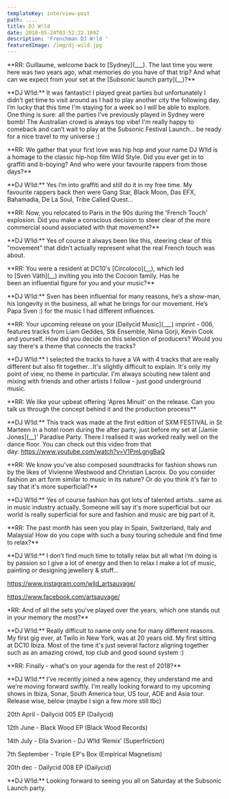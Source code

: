 ```yaml
---
templateKey: interview-post
path: ....
title: DJ W!ld
date: 2018-05-24T03:52:22.109Z
description: 'Frenchman DJ W!ld '
featuredImage: /img/dj-wild.jpg
---
```

\*\*RR: Guillaume, welcome back to \[Sydney](_\_\_). The last time you were here was two years ago, what memories do you have of that trip? And what can we expect from your set at the \[Subsonic launch party](\_\_)?\*\*

\*\*DJ W!ld:\*\* It was fantastic! I played great parties but unfortunately I didn’t get time to visit around as I had to play another city the following day. I’m lucky that this time I'm staying for a week so I will be able to explore. One thing is sure: all the parties I’ve previously played in Sydney were bomb! The Australian crowd is always top vibe! I'm really happy to comeback and can’t wait to play at the Subsonic Festival Launch… be ready for a nice travel to my universe :)

\*\*RR: We gather that your first love was hip hop and your name DJ W!ld is a homage to the classic hip-hop film Wild Style. Did you ever get in to graffiti and b-boying? And who were your favourite rappers from those days?\*\*

\*\*DJ W!ld:\*\* Yes I’m into graffiti and still do it in my free time. My favourite rappers back then were Gang Star, Black Moon, Das EFX, Bahamadia, De La Soul, Tribe Called Quest…

\*\*RR: Now, you relocated to Paris in the 90s during the 'French Touch' explosion. Did you make a conscious decision to steer clear of the more commercial sound associated with that movement?\*\*

\*\*DJ W!ld:\*\* Yes of course it always been like this, steering clear of this "movement"  that didn’t actually represent what the real French touch was about.

\*\*RR: You were a resident at DC10's \[Circoloco](\_\_), which led to \[Sven Väth](\_\_) inviting you into the Cocoon family. Has he been an influential figure for you and your music?\*\*

\*\*DJ W!ld:\*\* Sven has been influential for many reasons, he’s a show-man, his longevity in the business, all what he brings for our movement. He’s Papa Sven :) for the music I had different influences.

\*\*RR: Your upcoming release on your \[Dailycid Music](___) imprint - 006, features tracks from Liam Geddes, Stk Ensemble, Nima Gorji, Kevin Cook and yourself. How did you decide on this selection of producers? Would you say there's a theme that connects the tracks?

\*\*DJ W!ld:\*\* I selected the tracks to have a VA with 4 tracks that are really different but also fit together…It's slightly difficult to explain. It's only my point of view, no theme in particular. I'm always scouting new talent and mixing with friends and other artists I follow - just good underground music. 

\*\*RR: We like your upbeat offering 'Apres Minuit' on the release. Can you talk us through the concept behind it and the production process\*\*

\*\*DJ W!ld:\*\* This track was made at the first edition of SXM FESTIVAL in St Marteen in a hotel room during the after party, just before my set at \[Jamie Jones](__)' Paradise Party. There I realised it was worked really well on the dance floor. You can check out this video from that day: https://www.youtube.com/watch?v=V1PmLgngBaQ

\*\*RR: We know you've also composed soundtracks for fashion shows run by the likes of Vivienne Westwood and Christian Lacroix. Do you consider fashion an art form similar to music in its nature? Or do you think it's fair to say that it's more superficial?\*\*

\*\*DJ W!ld:\*\* Yes of course fashion has got lots of talented artists…same as in music industry actually. Someone will say it's more superficial but our world is really superficial for sure and fashion and music are big part of it.

\*\*RR: The past month has seen you play in Spain, Switzerland, Italy and Malaysia! How do you cope with such a busy touring schedule and find time to relax?\*\*

\*\*DJ W!ld:\*\* I don’t find much time to totally relax but all what i‘m doing is by passion so I give a lot of energy and then to relax I make a lot of music, painting or designing jewellery & stuff…

https://www.instagram.com/wild_artsauvage/

https://www.facebook.com/artsauvage/

\*RR: And of all the sets you've played over the years, which one stands out in your memory the most?\** 

\*\*DJ W!ld:\*\* Really difficult to name only one for many different reasons. My first gig ever, at Twilo in New York, was at 20 years old. My first sitting at DC10 Ibiza. Most of the time it's just several factorz aligning together such as an amazing crowd, top club and good sound system :)

\*\*RR: Finally - what's on your agenda for the rest of 2018?\*\*

\*\*DJ W!ld:\*\* I’ve recently joined a new agency, they understand me and we’re moving forward swiftly. I'm really looking forward to my upcoming shows in Ibiza, Sonar, South America tour, US tour, ADE and Asia tour. Release wise, below (maybe I sign a few more still tbc) 

20th April - Dailycid 005 EP (Dailycid)

12th June - Black Wood EP (Black Wood Records)

14th July - Ella Svarion - DJ W!ld ‘Remix’ (Superfriction)

7th September - Triple EP's Box (Empirical Magnetism)

20th dec - Dailycid 008 EP (Dailycid)

\*\*DJ W!ld:\*\* Looking forward to seeing you all on Saturday at the Subsonic Launch party.
